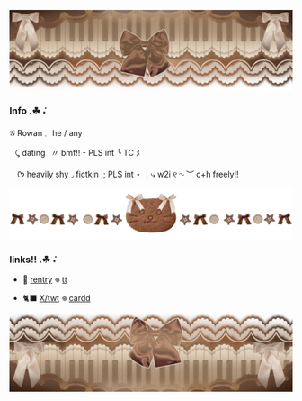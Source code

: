 ![image_alt](https://github.com/G00fstergoof/G00fstergoof/blob/main/IMG_4600.png)

### Info .☘︎ ݁˖

𝒢 Rowan 𓈒⠀he / any⠀

⠀⤹ dating⠀〃 bmf!! - PLS int ╰  TC ﾒ

⠀
ᡣ𐭩 heavily shy ◞ fictkin ;; PLS int ⋆
 ﹒⤷ w2i ୧ ∿ ︶ c+h freely!!

![image_alt](https://github.com/G00fstergoof/G00fstergoof/blob/main/IMG_4603.png)

### links!! .☘︎ ݁˖

 -  🥐 [rentry](https://rentry.co/princsstwo)  𖦹  [tt](https://www.tiktok.com/@goofster_goof)

- 🐈‍⬛ [X/twt](https://x.com/idiotperson671?s=21)  𖦹  [cardd](https://goofstergoofs.carrd.co/)



![image_alt](https://github.com/G00fstergoof/G00fstergoof/blob/main/IMG_4599.png)
